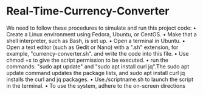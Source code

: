 # Real-Time-Currency-Converter
We need to follow these procedures to simulate and run this project code:
• Create a Linux environment using Fedora, Ubuntu, or CentOS.
• Make that a shell interpreter, such as Bash, is set up.
• Open a terminal in Ubuntu.
• Open a text editor (such as Gedit or Nano) with a ".sh" extension, for example, "currency-converter.sh". and write the code into this file.
• Use chmod +x to give the script permission to be executed.
• run the commands: "sudo apt update" and "sudo apt install curl jq".The sudo apt update command updates the package lists, and sudo apt install curl jq installs the curl and jq packages.
• Use./scriptname.sh to launch the script in the terminal.
• To use the system, adhere to the on-screen directions
